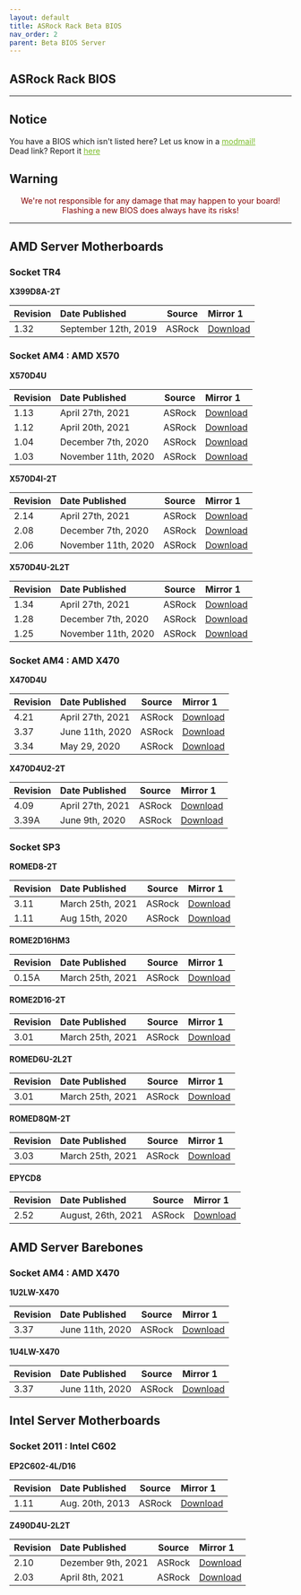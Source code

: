 ```yaml
---
layout: default
title: ASRock Rack Beta BIOS
nav_order: 2
parent: Beta BIOS Server
---
```

## ASRock Rack BIOS

***

## Notice
You have a BIOS which isn't listed here? Let us know in a <a style="color:#79bd28" href="https://www.reddit.com/message/compose?to=%2Fr%2FASRock" target="_blank">modmail!</a>  
Dead link? Report it <a style="color:#79bd28" href="https://forms.gle/ApqAN72vS6sxzFnm7" target="_blank">here</a>  

## Warning
<p style="color:#840000;text-align:center">We're not responsible for any damage that may happen to your board! Flashing a new BIOS does always have its risks!</p>

***

## **AMD Server Motherboards**

### **Socket TR4**

**X399D8A-2T**

Revision|Date Published|Source|Mirror 1
:--|:--|:--:|:--
1.32|September 12th, 2019|ASRock|[Download](https://drive.google.com/file/d/1DcYBoYEfMktQFqzEZLS1RCwVftu_318J/view?usp=sharing)

### **Socket AM4 : AMD X570**

**X570D4U**

Revision|Date Published|Source|Mirror 1
:--|:--|:--:|:--
1.13|April 27th, 2021|ASRock|[Download](https://drive.google.com/file/d/1FAKavmmtqISJT4hgUWcF1OG_lEpaaQ05/view?usp=sharing)
1.12|April 20th, 2021|ASRock|[Download](https://drive.google.com/file/d/1JtoA4B_uudj7BGisrwX0FCo079vlz7tZ/view?usp=sharing)
1.04|December 7th, 2020|ASRock|[Download](https://drive.google.com/file/d/11FX48AMoJghZFnav0RqKjp5Q1y6wqhgh/view?usp=sharing)
1.03|November 11th, 2020|ASRock|[Download](https://drive.google.com/file/d/1JhImLn4Obgdo2b443YU7hdXrJcjkd3P6/view?usp=sharing)

**X570D4I-2T**

Revision|Date Published|Source|Mirror 1
:--|:--|:--:|:--
2.14|April 27th, 2021|ASRock|[Download](https://drive.google.com/file/d/1B3Skkoy_y-NxzNYYknyi9V7uTAEK8Pvf/view?usp=sharing)
2.08|December 7th, 2020|ASRock|[Download](https://drive.google.com/file/d/1ngqr5_yaDX8r3BTrK_wQHtFu90DT2hX5/view?usp=sharing)
2.06|November 11th, 2020|ASRock|[Download](https://drive.google.com/file/d/1K5gMiiwJ1SfMkR5rveUb7rvTChovFUV5/view?usp=sharing)

**X570D4U-2L2T**

Revision|Date Published|Source|Mirror 1
:--|:--|:--:|:--
1.34|April 27th, 2021|ASRock|[Download](https://drive.google.com/file/d/1VmE8KhE2Lr8mB069N_rLxtEgVQEdCKAQ/view?usp=sharing)
1.28|December 7th, 2020|ASRock|[Download](https://drive.google.com/file/d/1tus1PTYM1GARir6h1wnTmYrGzbk91Mut/view?usp=sharing)
1.25|November 11th, 2020|ASRock|[Download](https://drive.google.com/file/d/1Bl2jVpmZQOrJlWr42y2ECwt8x-7-j4qJ/view?usp=sharing)

### **Socket AM4 : AMD X470**

**X470D4U**

Revision|Date Published|Source|Mirror 1
:--|:--|:--:|:--
4.21|April 27th, 2021|ASRock|[Download](https://drive.google.com/file/d/133mpuL3R503MwNjzDsN7O_yY2UQhx5RK/view?usp=sharing)
3.37|June 11th, 2020|ASRock|[Download](https://drive.google.com/file/d/1YGQssl5qFfGAh5y1SQdG_y-nHIKQjcyK/view?usp=sharing)
3.34|May 29, 2020|ASRock|[Download](https://drive.google.com/file/d/166aG_zd5Zzbmkaa3nT8i8ZID6HJUptg4/view?usp=sharing)

**X470D4U2-2T**

Revision|Date Published|Source|Mirror 1
:--|:--|:--:|:--
4.09|April 27th, 2021|ASRock|[Download](https://drive.google.com/file/d/1oci8S2zXG7xQNwKoGkpUEAJ8atH8cj4a/view?usp=sharing)
3.39A|June 9th, 2020|ASRock|[Download](https://drive.google.com/file/d/17tdL43HzBcPJ-R1Jny0J0x7-TzBhk6-7/view?usp=sharing)

### **Socket SP3**

**ROMED8-2T**

Revision|Date Published|Source|Mirror 1
:--|:--|:--:|:--
3.11|March 25th, 2021|ASRock|[Download](https://drive.google.com/file/d/1yku39ks5yZVAPo6gbK5VlpV1cDYgeDP3/view?usp=sharing)
1.11|Aug 15th, 2020|ASRock|[Download](https://drive.google.com/file/d/1DcYBoYEfMktQFqzEZLS1RCwVftu_318J/view?usp=sharing)

**ROME2D16HM3**

Revision|Date Published|Source|Mirror 1
:--|:--|:--:|:--
0.15A|March 25th, 2021|ASRock|[Download](https://drive.google.com/file/d/1JVgm_u9LxUvJcLbooJ8qclLRBk8odjBf/view?usp=sharing)

**ROME2D16-2T**

Revision|Date Published|Source|Mirror 1
:--|:--|:--:|:--
3.01|March 25th, 2021|ASRock|[Download](https://drive.google.com/file/d/1XXpUTrMjvPoYvdDoJquRUfSHKWTTOAWG/view?usp=sharing)

**ROMED6U-2L2T**

Revision|Date Published|Source|Mirror 1
:--|:--|:--:|:--
3.01|March 25th, 2021|ASRock|[Download](https://drive.google.com/file/d/1htAnptbBa4Y2n5T-4vtJ6Bhu5iJ3DYNM/view?usp=sharing)

**ROMED8QM-2T**

Revision|Date Published|Source|Mirror 1
:--|:--|:--:|:--
3.03|March 25th, 2021|ASRock|[Download](https://drive.google.com/file/d/1h_vMrMLvxKhQBjQX98nOaBaQaBfK7ZTA/view?usp=sharing)

**EPYCD8**

Revision|Date Published|Source|Mirror 1
:--|:--|:--:|:--
2.52|August, 26th, 2021|ASRock|[Download](https://drive.google.com/file/d/1N6vRjxAVIZe08_NxKdscaXg5E0awPrGa/view?usp=sharing)

## **AMD Server Barebones**

### **Socket AM4 : AMD X470**

**1U2LW-X470**

Revision|Date Published|Source|Mirror 1
:--|:--|:--:|:--
3.37|June 11th, 2020|ASRock|[Download](https://drive.google.com/file/d/1MJ0tEskqIPds87ux3sTXlzdCX_VMZ4eA/view?usp=sharing)

**1U4LW-X470**

Revision|Date Published|Source|Mirror 1
:--|:--|:--:|:--
3.37|June 11th, 2020|ASRock|[Download](https://drive.google.com/file/d/1puCDsCbIZA2yEqwF0FhDqoWPHd7XOACv/view?usp=sharing)

## **Intel Server Motherboards**

### **Socket 2011 : Intel C602**

**EP2C602-4L/D16**

Revision|Date Published|Source|Mirror 1
:--|:--|:--:|:--
1.11|Aug. 20th, 2013|ASRock|[Download](https://drive.google.com/file/d/1eSV3odl3EkeMeTNw9bb1s-jP5Ryj7HKX/view?usp=sharing)

**Z490D4U-2L2T**

Revision|Date Published|Source|Mirror 1
:--|:--|:--:|:--
2.10|Dezember 9th, 2021|ASRock|[Download](https://drive.google.com/file/d/1Do3Ia33k1IHoEaecOQQQoTCKJZdO27Rd/view?usp=sharing)
2.03|April 8th, 2021|ASRock|[Download](https://drive.google.com/file/d/1HDtNW_gN0LkHxIB8eSjnDdWZk73fcreR/view?usp=sharing)